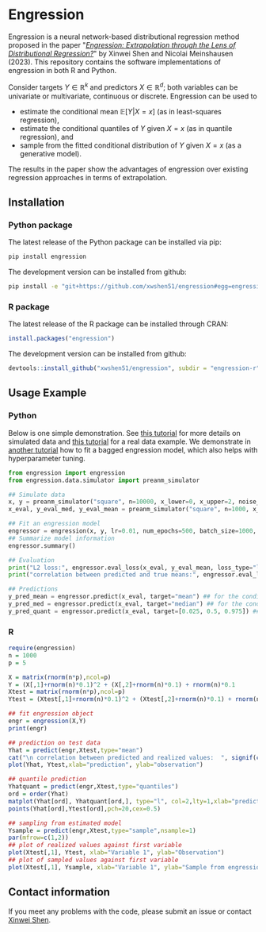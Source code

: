 # Engression

Engression is a neural network-based distributional regression method proposed in the paper "[*Engression: Extrapolation through the Lens of Distributional Regression?*](https://arxiv.org/abs/2307.00835)" by Xinwei Shen and Nicolai Meinshausen (2023). This repository contains the software implementations of engression in both R and Python. 

Consider targets $Y\in\mathbb{R}^k$ and predictors $X\in\mathbb{R}^d$; both variables can be univariate or multivariate, continuous or discrete. Engression can be used to 
* estimate the conditional mean $\mathbb{E}[Y|X=x]$ (as in least-squares regression), 
* estimate the conditional quantiles of $Y$ given $X=x$ (as in quantile regression), and 
* sample from the fitted conditional distribution of $Y$ given $X=x$ (as a generative model).

The results in the paper show the advantages of engression over existing regression approaches in terms of extrapolation. 
 

## Installation

### Python package
The latest release of the Python package can be installed via pip:
```sh
pip install engression
```

The development version can be installed from github:

```sh
pip install -e "git+https://github.com/xwshen51/engression#egg=engression&subdirectory=engression-python" 
```

### R package

The latest release of the R package can be installed through CRAN:

```R
install.packages("engression")
```

The development version can be installed from github:

```R
devtools::install_github("xwshen51/engression", subdir = "engression-r")
```


## Usage Example

### Python
Below is one simple demonstration. See [this tutorial](https://github.com/xwshen51/engression/blob/main/engression-python/examples/example_simu.ipynb) for more details on simulated data and [this tutorial](https://github.com/xwshen51/engression/blob/main/engression-python/examples/example_air.ipynb) for a real data example. We demonstrate in [another tutorial](https://github.com/xwshen51/engression/blob/main/engression-python/examples/example_bag.ipynb) how to fit a bagged engression model, which also helps with hyperparameter tuning.
```python
from engression import engression
from engression.data.simulator import preanm_simulator

## Simulate data
x, y = preanm_simulator("square", n=10000, x_lower=0, x_upper=2, noise_std=1, train=True, device=device)
x_eval, y_eval_med, y_eval_mean = preanm_simulator("square", n=1000, x_lower=0, x_upper=4, noise_std=1, train=False, device=device)

## Fit an engression model
engressor = engression(x, y, lr=0.01, num_epochs=500, batch_size=1000, device="cuda")
## Summarize model information
engressor.summary()

## Evaluation
print("L2 loss:", engressor.eval_loss(x_eval, y_eval_mean, loss_type="l2"))
print("correlation between predicted and true means:", engressor.eval_loss(x_eval, y_eval_mean, loss_type="cor"))

## Predictions
y_pred_mean = engressor.predict(x_eval, target="mean") ## for the conditional mean
y_pred_med = engressor.predict(x_eval, target="median") ## for the conditional median
y_pred_quant = engressor.predict(x_eval, target=[0.025, 0.5, 0.975]) ## for the conditional 2.5% and 97.5% quantiles
```

### R
```R
require(engression)
n = 1000
p = 5

X = matrix(rnorm(n*p),ncol=p)
Y = (X[,1]+rnorm(n)*0.1)^2 + (X[,2]+rnorm(n)*0.1) + rnorm(n)*0.1
Xtest = matrix(rnorm(n*p),ncol=p)
Ytest = (Xtest[,1]+rnorm(n)*0.1)^2 + (Xtest[,2]+rnorm(n)*0.1) + rnorm(n)*0.1

## fit engression object
engr = engression(X,Y)
print(engr)

## prediction on test data
Yhat = predict(engr,Xtest,type="mean")
cat("\n correlation between predicted and realized values:  ", signif(cor(Yhat, Ytest),3))
plot(Yhat, Ytest,xlab="prediction", ylab="observation")

## quantile prediction
Yhatquant = predict(engr,Xtest,type="quantiles")
ord = order(Yhat)
matplot(Yhat[ord], Yhatquant[ord,], type="l", col=2,lty=1,xlab="prediction", ylab="observation")
points(Yhat[ord],Ytest[ord],pch=20,cex=0.5)

## sampling from estimated model
Ysample = predict(engr,Xtest,type="sample",nsample=1)
par(mfrow=c(1,2))
## plot of realized values against first variable
plot(Xtest[,1], Ytest, xlab="Variable 1", ylab="Observation")
## plot of sampled values against first variable
plot(Xtest[,1], Ysample, xlab="Variable 1", ylab="Sample from engression model")   
```


## Contact information
If you meet any problems with the code, please submit an issue or contact [Xinwei Shen](mailto:xinwei.shen@stat.math.ethz.ch).
